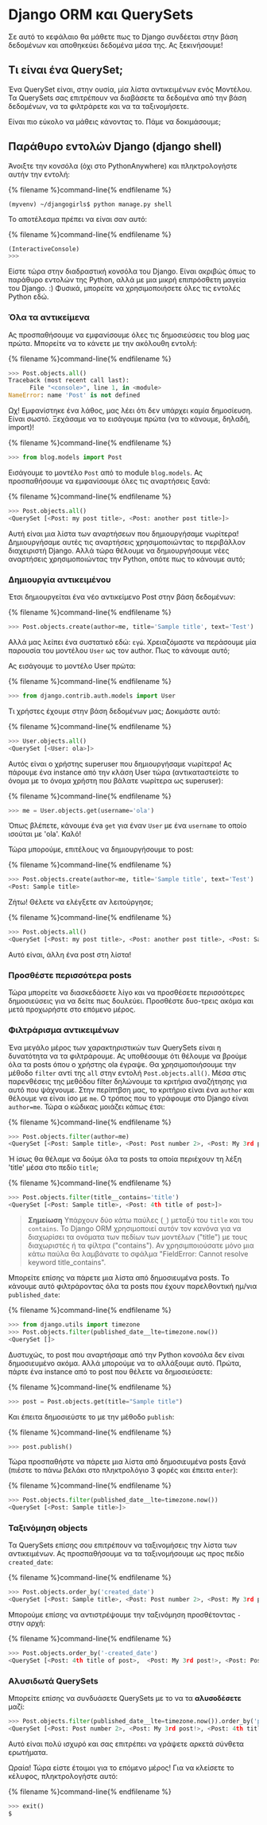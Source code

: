 # Django ORM και QuerySets

Σε αυτό το κεφάλαιο θα μάθετε πως το Django συνδέεται στην βάση δεδομένων και αποθηκεύει δεδομένα μέσα της. Ας ξεκινήσουμε!

## Τι είναι ένα QuerySet;

Ένα QuerySet είναι, στην ουσία, μία λίστα αντικειμένων ενός Μοντέλου. Τα QuerySets σας επιτρέπουν να διαβάσετε τα δεδομένα από την βάση δεδομένων, να τα φιλτράρετε και να τα ταξινομήσετε.

Είναι πιο εύκολο να μάθεις κάνοντας το. Πάμε να δοκιμάσουμε;

## Παράθυρο εντολών Django (django shell)

Άνοιξτε την κονσόλα (όχι στο PythonAnywhere) και πληκτρολογήστε αυτήν την εντολή:

{% filename %}command-line{% endfilename %}

    (myvenv) ~/djangogirls$ python manage.py shell
    

Το αποτέλεσμα πρέπει να είναι σαν αυτό:

{% filename %}command-line{% endfilename %}

```python
(InteractiveConsole)
>>>
```

Είστε τώρα στην διαδραστική κονσόλα του Django. Είναι ακριβώς όπως το παράθυρο εντολών της Python, αλλά με μια μικρή επιπρόσθετη μαγεία του Django. :) Φυσικά, μπορείτε να χρησιμοποιήσετε όλες τις εντολές Python εδώ.

### Όλα τα αντικείμενα

Ας προσπαθήσουμε να εμφανίσουμε όλες τις δημοσιεύσεις του blog μας πρώτα. Μπορείτε να το κάνετε με την ακόλουθη εντολή:

{% filename %}command-line{% endfilename %}

```python
>>> Post.objects.all()
Traceback (most recent call last):
      File "<console>", line 1, in <module>
NameError: name 'Post' is not defined
```

Ωχ! Εμφανίστηκε ένα λάθος, μας λέει ότι δεν υπάρχει καμία δημοσίευση. Είναι σωστό. Ξεχάσαμε να το εισάγουμε πρώτα (να το κάνουμε, δηλαδή, import)!

{% filename %}command-line{% endfilename %}

```python
>>> from blog.models import Post
```

Εισάγουμε το μοντέλο `Post` από το module `blog.models`. Ας προσπαθήσουμε να εμφανίσουμε όλες τις αναρτήσεις ξανά:

{% filename %}command-line{% endfilename %}

```python
>>> Post.objects.all()
<QuerySet [<Post: my post title>, <Post: another post title>]>
```

Αυτή είναι μια λίστα των αναρτήσεων που δημιουργήσαμε νωρίτερα! Δημιουργήσαμε αυτές τις αναρτήσεις χρησιμοποιώντας το περιβάλλον διαχειριστή Django. Αλλά τώρα θέλουμε να δημιουργήσουμε νέες αναρτήσεις χρησιμοποιώντας την Python, οπότε πως το κάνουμε αυτό;

### Δημιουργία αντικειμένου

Έτσι δημιουργείται ένα νέο αντικείμενο Post στην βάση δεδομένων:

{% filename %}command-line{% endfilename %}

```python
>>> Post.objects.create(author=me, title='Sample title', text='Test')
```

Αλλά μας λείπει ένα συστατικό εδώ: `εγώ`. Χρειαζόμαστε να περάσουμε μία παρουσία του μοντέλου `User` ως τον author. Πως το κάνουμε αυτό;

Ας εισάγουμε το μοντέλο User πρώτα:

{% filename %}command-line{% endfilename %}

```python
>>> from django.contrib.auth.models import User
```

Τι χρήστες έχουμε στην βάση δεδομένων μας; Δοκιμάστε αυτό:

{% filename %}command-line{% endfilename %}

```python
>>> User.objects.all()
<QuerySet [<User: ola>]>
```

Αυτός είναι ο χρήστης superuser που δημιουργήσαμε νωρίτερα! Ας πάρουμε ένα instance από την κλάση User τώρα (αντικαταστείστε το όνομα με το όνομα χρήστη που βάλατε νωρίτερα ως superuser):

{% filename %}command-line{% endfilename %}

```python
>>> me = User.objects.get(username='ola')
```

Όπως βλέπετε, κάνουμε ένa `get` για έναν `User` με ένα `username` το οποίο ισούται με 'ola'. Καλό!

Τώρα μπορούμε, επιτέλους να δημιουργήσουμε το post:

{% filename %}command-line{% endfilename %}

```python
>>> Post.objects.create(author=me, title='Sample title', text='Test')
<Post: Sample title>
```

Ζήτω! Θέλετε να ελέγξετε αν λειτούργησε;

{% filename %}command-line{% endfilename %}

```python
>>> Post.objects.all()
<QuerySet [<Post: my post title>, <Post: another post title>, <Post: Sample title>]>
```

Αυτό είναι, άλλη ένα post στη λίστα!

### Προσθέστε περισσότερα posts

Τώρα μπορείτε να διασκεδάσετε λίγο και να προσθέσετε περισσότερες δημοσιεύσεις για να δείτε πως δουλεύει. Προσθέστε δυο-τρεις ακόμα και μετά προχωρήστε στο επόμενο μέρος.

### Φιλτράρισμα αντικειμένων

Ένα μεγάλο μέρος των χαρακτηριστικών των QuerySets είναι η δυνατότητα να τα φιλτράρουμε. Ας υποθέσουμε ότι θέλουμε να βρούμε όλα τα posts όπου ο χρήστης ola έγραψε. Θα χρησιμοποιήσουμε την μέθοδο `filter` αντί της `all` στην εντολή `Post.objects.all()`. Μέσα στις παρενθέσεις της μεθόδου filter δηλώνουμε τα κριτήρια αναζήτησης για αυτό που ψάχνουμε. Στην περίπτβση μας, το κριτήριο είναι ένα `author` και θέλουμε να είναι ίσο με `me`. Ο τρόπος που το γράφουμε στο Django είναι `author=me`. Τώρα ο κώδικας μοιάζει κάπως έτσι:

{% filename %}command-line{% endfilename %}

```python
>>> Post.objects.filter(author=me)
<QuerySet [<Post: Sample title>, <Post: Post number 2>, <Post: My 3rd post!>, <Post: 4th title of post>]>
```

Ή ίσως θα θέλαμε να δούμε όλα τα posts τα οποία περιέχουν τη λέξη 'title' μέσα στο πεδίο `title`;

{% filename %}command-line{% endfilename %}

```python
>>> Post.objects.filter(title__contains='title')
<QuerySet [<Post: Sample title>, <Post: 4th title of post>]>
```

> **Σημείωση** Υπάρχουν δύο κάτω παύλες (`_`) μεταξύ του `title` και του `contains`. Το Django ORM χρησιμοποιεί αυτόν τον κανόνα για να διαχωρίσει τα ονόματα των πεδίων των μοντέλων ("title") με τους διαχωριστές ή τα φίλτρα ("contains"). Αν χρησιμποιούσατε μόνο μια κάτω παύλα θα λαμβάνατε το σφάλμα "FieldError: Cannot resolve keyword title_contains".

Μπορείτε επίσης να πάρετε μια λίστα από δημοσιευμένα posts. Το κάνουμε αυτό φιλτράροντας όλα τα posts που έχουν παρελθοντική ημ/νια `published_date`:

{% filename %}command-line{% endfilename %}

```python
>>> from django.utils import timezone
>>> Post.objects.filter(published_date__lte=timezone.now())
<QuerySet []>
```

Δυστυχώς, το post που αναρτήσαμε από την Python κονσόλα δεν είναι δημοσιευμένο ακόμα. Αλλά μπορούμε να το αλλάξουμε αυτό. Πρώτα, πάρτε ένα instance από το post που θέλετε να δημοσιεύσετε:

{% filename %}command-line{% endfilename %}

```python
>>> post = Post.objects.get(title="Sample title")
```

Και έπειτα δημοσιεύστε το με την μέθοδο `publish`:

{% filename %}command-line{% endfilename %}

```python
>>> post.publish()
```

Τώρα προσπαθήστε να πάρετε μια λίστα από δημοσιευμένα posts ξανά (πιέστε το πάνω βελάκι στο πληκτρολόγιο 3 φορές και έπειτα `enter`):

{% filename %}command-line{% endfilename %}

```python
>>> Post.objects.filter(published_date__lte=timezone.now())
<QuerySet [<Post: Sample title>]>
```

### Ταξινόμηση objects

Τα QuerySets επίσης σου επιτρέπουν να ταξινομήσεις την λίστα των αντικειμένων. Ας προσπαθήσουμε να τα ταξινομήσουμε ως προς πεδίο `created_date`:

{% filename %}command-line{% endfilename %}

```python
>>> Post.objects.order_by('created_date')
<QuerySet [<Post: Sample title>, <Post: Post number 2>, <Post: My 3rd post!>, <Post: 4th title of post>]>
```

Μπορούμε επίσης να αντιστρέψουμε την ταξινόμηση προσθέτοντας `-` στην αρχή:

{% filename %}command-line{% endfilename %}

```python
>>> Post.objects.order_by('-created_date')
<QuerySet [<Post: 4th title of post>,  <Post: My 3rd post!>, <Post: Post number 2>, <Post: Sample title>]>
```

### Αλυσιδωτά QuerySets

Μπορείτε επίσης να συνδυάσετε QuerySets με το να τα **αλυσοδέσετε** μαζί:

```python
>>> Post.objects.filter(published_date__lte=timezone.now()).order_by('published_date')
<QuerySet [<Post: Post number 2>, <Post: My 3rd post!>, <Post: 4th title of post>, <Post: Sample title>]>
```

Αυτό είναι πολύ ισχυρό και σας επιτρέπει να γράψετε αρκετά σύνθετα ερωτήματα.

Ωραία! Τώρα είστε έτοιμοι για το επόμενο μέρος! Για να κλείσετε το κέλυφος, πληκτρολογήστε αυτό:

{% filename %}command-line{% endfilename %}

```python
>>> exit()
$
```